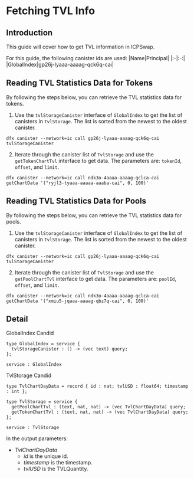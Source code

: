 # Fetching TVL Info

## Introduction

This guide will cover how to get TVL information in ICPSwap.

For this guide, the following canister ids are used:
|Name|Principal|
|:-|:-:|
|GlobalIndex|gp26j-lyaaa-aaaag-qck6q-cai|

## Reading TVL Statistics Data for Tokens

By following the steps below, you can retrieve the TVL statistics data for tokens.

1. Use the `tvlStorageCanister` interface of `GlobalIndex` to get the list of canisters in `TvlStorage`. The list is sorted from the newest to the oldest canister.
```
dfx canister --network=ic call gp26j-lyaaa-aaaag-qck6q-cai tvlStorageCanister
```
2. Iterate through the canister list of `TvlStorage` and use the `getTokenChartTvl` interface to get data. The parameters are: `tokenId`, `offset`, and `limit`.
```
dfx canister --network=ic call ndk3o-4aaaa-aaaag-qclca-cai getChartData '("ryjl3-tyaaa-aaaaa-aaaba-cai", 0, 100)'
```

## Reading TVL Statistics Data for Pools

By following the steps below, you can retrieve the TVL statistics data for pools.

1. Use the `tvlStorageCanister` interface of `GlobalIndex` to get the list of canisters in `TvlStorage`. The list is sorted from the newest to the oldest canister.
```
dfx canister --network=ic call gp26j-lyaaa-aaaag-qck6q-cai tvlStorageCanister
```
2. Iterate through the canister list of `TvlStorage` and use the `getPoolChartTvl` interface to get data. The parameters are: `poolId`, `offset`, and `limit`.
```
dfx canister --network=ic call ndk3o-4aaaa-aaaag-qclca-cai getChartData '("xmiu5-jqaaa-aaaag-qbz7q-cai", 0, 100)'
```

## Detail

GlobalIndex Candid

```
type GlobalIndex = service {
  tvlStorageCanister : () -> (vec text) query;
};

service : GlobalIndex
```

TvlStorage Candid

```
type TvlChartDayData = record { id : nat; tvlUSD : float64; timestamp : int };

type TvlStorage = service {
  getPoolChartTvl : (text, nat, nat) -> (vec TvlChartDayData) query;
  getTokenChartTvl : (text, nat, nat) -> (vec TvlChartDayData) query;
};

service : TvlStorage
```

In the output parameters:
+ *TvlChartDayData*
  + *id* is the unique id.
  + *timestamp* is the timestamp.
  + *tvlUSD* is the TVLQuantity.
